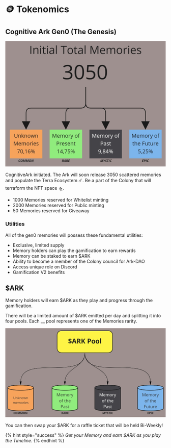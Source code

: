 # 🪙 Tokenomics

## Cognitive Ark Gen0 (The Genesis)

![](<../.gitbook/assets/Finance - Tokenomicsv2.jpg>)

CognitiveArk initiated. The Ark will soon release 3050 scattered memories and populate the Terra Ecosystem ☄️. Be a part of the Colony that will terraform the NFT space 🛸.

* 1000 Memories reserved for Whitelist minting
* 2000 Memories reserved for Public minting
* 50 Memories reserved for Giveaway

### Utilities

All of the gen0 memories will possess these fundamental utilities:

* Exclusive, limited supply
* Memory holders can play the gamification to earn rewards
* Memory can be staked to earn $ARK
* Ability to become a member of the Colony council for Ark-DAO
* Access unique role on Discord
* Gamification V2 benefits

## $ARK

Memory holders will earn $ARK as they play and progress through the gamification.

There will be a limited amount of $ARK emitted per day and splitting it into four pools. Each __ pool represents one of the Memories rarity.

![Memory Staker will share the pools with other stakers based on the rarity.](<../.gitbook/assets/Finance - ARK Pool.jpg>)

You can then swap your $ARK for a raffle ticket that will be held Bi-Weekly!

{% hint style="success" %}
_Get your Memory and earn $ARK as you play the Timeline._
{% endhint %}
